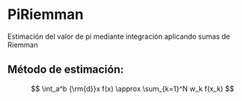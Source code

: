 # PiRiemman
Estimación del valor de pi mediante integración aplicando sumas de Riemman
## Método de estimación:
$$ 
\int_a^b {\rm{d}}x f(x) \approx \sum_{k=1}^N w_k f(x_k)
$$
